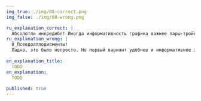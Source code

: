 ```yaml
---
img_true: ./img/08-correct.png
img_false: ./img/08-wrong.png

ru_explanation_correct: |
  Абсолютли инкредибл! Иногда информативность графика важнее пары-тройки лишних капель чернил.
ru_explanation_wrong: |
  8_Псевдоаплодисменты! 
  Ладно, это было непросто. Но первый вариант удобнее и информативнее этого, хоть и чернил расходуется больше.  
  
en_explanation_title:
  TODO
en_explanation:
  TODO
  
published: true
---
```

